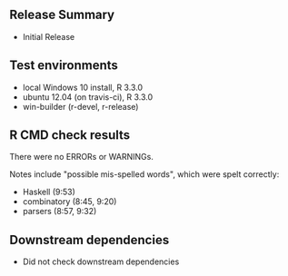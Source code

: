 ## Release Summary
* Initial Release

## Test environments
* local Windows 10 install, R 3.3.0
* ubuntu 12.04 (on travis-ci), R 3.3.0
* win-builder (r-devel, r-release)

## R CMD check results
There were no ERRORs or WARNINGs.

Notes include "possible mis-spelled words", which were spelt correctly:
*  Haskell (9:53)
*  combinatory (8:45, 9:20)
*  parsers (8:57, 9:32)


## Downstream dependencies
*  Did not check downstream dependencies
